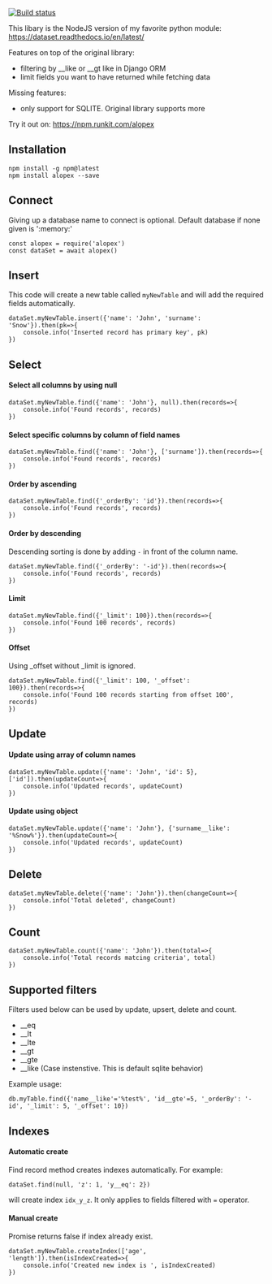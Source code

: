 [![Build status](https://travis-ci.com/GerbenAaltink/alopex.svg?branch=master)](https://travis-ci.com/GerbenAaltink/alopex)

This libary is the NodeJS version of my favorite python module: https://dataset.readthedocs.io/en/latest/ 

Features on top of the original library:
 - filtering by __like or __gt like in Django ORM
 - limit fields you want to have returned while fetching data 

Missing features:
 - only support for SQLITE. Original library supports more 

Try it out on: https://npm.runkit.com/alopex

## Installation
```
npm install -g npm@latest
npm install alopex --save
```

## Connect
Giving up a database name to connect is optional. Default database if none given is ':memory:'
```
const alopex = require('alopex')
const dataSet = await alopex()
```

## Insert
This code will create a new table called `myNewTable` and will add the required fields automatically.
```
dataSet.myNewTable.insert({'name': 'John', 'surname': 'Snow'}).then(pk=>{
    console.info('Inserted record has primary key', pk)
})
```

## Select
#### Select all columns by using null
```
dataSet.myNewTable.find({'name': 'John'}, null).then(records=>{
    console.info('Found records', records)
})
```
#### Select specific columns by column of field names
```
dataSet.myNewTable.find({'name': 'John'}, ['surname']).then(records=>{
    console.info('Found records', records)
})
```
#### Order by ascending
```
dataSet.myNewTable.find({'_orderBy': 'id'}).then(records=>{
    console.info('Found records', records)
})
```
#### Order by descending
Descending sorting is done by adding `-` in front of the column name.
```
dataSet.myNewTable.find({'_orderBy': '-id'}).then(records=>{
    console.info('Found records', records)
})
```
#### Limit
```
dataSet.myNewTable.find({'_limit': 100}).then(records=>{
    console.info('Found 100 records', records)
})
```
#### Offset 
Using _offset without _limit is ignored.
```
dataSet.myNewTable.find({'_limit': 100, '_offset': 100}).then(records=>{
    console.info('Found 100 records starting from offset 100', records)
})
```

## Update
#### Update using array of column names
```
dataSet.myNewTable.update({'name': 'John', 'id': 5}, ['id']).then(updateCount=>{
    console.info('Updated records', updateCount)
})
```

#### Update using object
```
dataSet.myNewTable.update({'name': 'John'}, {'surname__like': '%Snow%'}).then(updateCount=>{
    console.info('Updated records', updateCount)
})
```
## Delete 
```
dataSet.myNewTable.delete({'name': 'John'}).then(changeCount=>{
    console.info('Total deleted', changeCount)
})
```

## Count
```
dataSet.myNewTable.count({'name': 'John'}).then(total=>{
    console.info('Total records matcing criteria', total)
})
```

## Supported filters
Filters used below can be used by update, upsert, delete and count.
 - __eq
 - __lt
 - __lte
 - __gt
 - __gte
 - __like (Case instenstive. This is default sqlite behavior)

Example usage:
```
db.myTable.find({'name__like'='%test%', 'id__gte'=5, '_orderBy': '-id', '_limit': 5, '_offset': 10})
```

## Indexes

#### Automatic create
Find record method creates indexes automatically.
For example: 
```
dataSet.find(null, 'z': 1, 'y__eq': 2})
```
will create index `idx_y_z`. 
It only applies to fields filtered with `=` operator. 

#### Manual create
Promise returns false if index already exist. 
```
dataSet.myNewTable.createIndex(['age', 'length']).then(isIndexCreated=>{
    console.info('Created new index is ', isIndexCreated)
})
```

